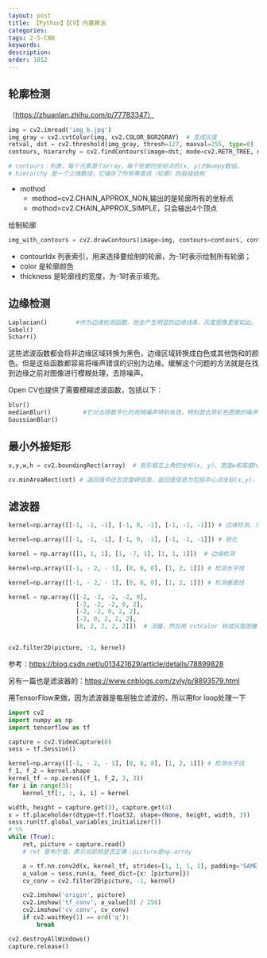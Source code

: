 ```yaml
---
layout: post
title: 【Python】【CV】内置算法
categories:
tags: 2-5-CNN
keywords:
description:
order: 1012
---
```



## 轮廓检测
（https://zhuanlan.zhihu.com/p/77783347）
```python
img = cv2.imread('img_b.jpg')
img_gray = cv2.cvtColor(img, cv2.COLOR_BGR2GRAY)  # 变成灰度
retval, dst = cv2.threshold(img_gray, thresh=127, maxval=255, type=0)  # 二值化
contours, hierarchy = cv2.findContours(image=dst, mode=cv2.RETR_TREE, method=cv2.CHAIN_APPROX_SIMPLE)

# contours：列表，每个元素是个array，每个轮廓的坐标点的(x, y)的Numpy数组。
# hierarchy 是一个三维数组，它储存了所有等高线（轮廓）的层级结构
```
- mothod
  - mothod=cv2.CHAIN_APPROX_NON,输出的是轮廓所有的坐标点
  - mothod=cv2.CHAIN_APPROX_SIMPLE，只会输出4个顶点



绘制轮廓
```python
img_with_contours = cv2.drawContours(image=img, contours=contours, contourIdx=-1, color=(0, 255, 0), thickness=5)

```
- contourIdx 列表索引，用来选择要绘制的轮廓，为-1时表示绘制所有轮廓；
- color 是轮廓颜色
- thickness 是轮廓线的宽度，为-1时表示填充。



## 边缘检测

```python
Laplacian()        #作为边缘检测函数，他会产生明显的边缘线条，灰度图像更是如此。
Sobel()
Scharr()
```
这些滤波函数都会将非边缘区域转换为黑色，边缘区域转换成白色或其他饱和的颜色。但是这些函数都容易将噪声错误的识别为边缘。缓解这个问题的方法就是在找到边缘之前对图像进行模糊处理，去除噪声。

Open CV也提供了需要模糊滤波函数，包括以下：

```python
blur()
medianBlur()         #它对去除数字化的视频噪声特别有效，特别是去除彩色图像的噪声
GaussianBlur()
```



## 最小外接矩形

```python
x,y,w,h = cv2.boundingRect(array)  # 矩形框左上角的坐标(x, y)、宽度w和高度h。
```

```python
cv.minAreaRect(cnt) # 返回值中还包含旋转信息，返回值信息为包括中心点坐标(x,y)，宽高(w, h)和旋转角度。
```


## 滤波器
```py
kernel=np.array([[-1, -1, -1], [-1, 8, -1], [-1, -1, -1]]) # 边缘检测，元素之和倾向于0，所以图像会很暗

kernel=np.array([[-1, -1, -1], [-1, 9, -1], [-1, -1, -1]]) # 锐化

kernel = np.array([[1, 1, 1], [1, -7, 1], [1, 1, 1]])  # 边缘检测

kernel=np.array([[-1, - 2, - 1], [0, 0, 0], [1, 2, 1]]) # 检测水平线

kernel=np.array([[-1, - 2, - 1], [0, 0, 0], [1, 2, 1]]) # 检测垂直线

kernel = np.array([[-2, -2, -2, -2, 0],
                   [-2, -2, -2, 0, 2],
                   [-2, -2, 0, 2, 2],
                   [-2, 0, 2, 2, 2],
                   [0, 2, 2, 2, 2]])  # 浮雕，然后用 cvtColor 转成灰度图像


cv2.filter2D(picture, -1, kernel)
```

参考：https://blog.csdn.net/u013421629/article/details/78899828  

另有一篇也是滤波器的：https://www.cnblogs.com/zyly/p/8893579.html

用TensorFlow来做，因为滤波器是每层独立滤波的，所以用for loop处理一下
```py
import cv2
import numpy as np
import tensorflow as tf

capture = cv2.VideoCapture(0)
sess = tf.Session()

kernel=np.array([[-1, - 2, - 1], [0, 0, 0], [1, 2, 1]]) # 检测水平线
f_1, f_2 = kernel.shape
kernel_tf = np.zeros((f_1, f_2, 3, 3))
for i in range(3):
    kernel_tf[:, :, i, i] = kernel

width, height = capture.get(3), capture.get(4)
x = tf.placeholder(dtype=tf.float32, shape=(None, height, width, 3))
sess.run(tf.global_variables_initializer())
# %%
while (True):
    ret, picture = capture.read()
    # ret 是布尔值，表示当前帧是否正确；picture是np.array

    a = tf.nn.conv2d(x, kernel_tf, strides=[1, 1, 1, 1], padding='SAME')
    a_value = sess.run(a, feed_dict={x: [picture]})
    cv_conv = cv2.filter2D(picture, -1, kernel)

    cv2.imshow('origin', picture)
    cv2.imshow('tf_conv', a_value[0] / 256)
    cv2.imshow('cv_conv', cv_conv)
    if cv2.waitKey(1) == ord('q'):
        break

cv2.destroyAllWindows()
capture.release()
```
